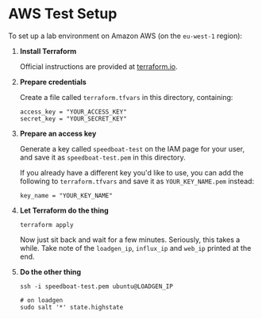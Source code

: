 AWS Test Setup
==============

To set up a lab environment on Amazon AWS (on the `eu-west-1` region):

1. **Install Terraform**  
   
   Official instructions are provided at [terraform.io](https://terraform.io/).

2. **Prepare credentials**
   
   Create a file called `terraform.tfvars` in this directory, containing:
   
   ```
   access_key = "YOUR_ACCESS_KEY"
   secret_key = "YOUR_SECRET_KEY"
   ```

3. **Prepare an access key**
   
   Generate a key called `speedboat-test` on the IAM page for your user, and save it as `speedboat-test.pem` in this directory.
   
   If you already have a different key you'd like to use, you can add the following to `terraform.tfvars` and save it as `YOUR_KEY_NAME.pem` instead:
   
   ```
   key_name = "YOUR_KEY_NAME"
   ```

4. **Let Terraform do the thing**
   
   ```
   terraform apply
   ```
   
   Now just sit back and wait for a few minutes. Seriously, this takes a while.
   Take note of the `loadgen_ip`, `influx_ip` and `web_ip` printed at the end.

5. **Do the other thing**
   
   ```
   ssh -i speedboat-test.pem ubuntu@LOADGEN_IP
   
   # on loadgen
   sudo salt '*' state.highstate
   ```
